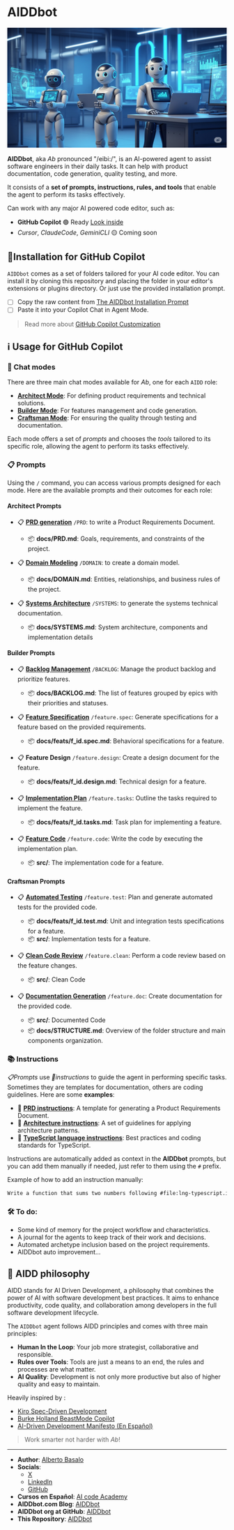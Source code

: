 # AIDDbot

![AIDDbot coding agents](./AIDD-bot.png)

**AIDDbot**, aka _Ab_ pronounced "/eibi:/", is an AI-powered agent to assist software engineers in their daily tasks. It can help with product documentation, code generation, quality testing, and more.

It consists of a **set of prompts, instructions, rules, and tools** that enable the agent to perform its tasks effectively.

Can work with any major AI powered code editor, such as:

- **GitHub Copilot** 🟢 Ready [Look inside](https://github.com/AIDDbot/AIDDbot/tree/main/.github)
- _Cursor_, _ClaudeCode_, _GeminiCLI_ 🟡 Coming soon

## 🔌Installation for GitHub Copilot

`AIDDbot` comes as a set of folders tailored for your AI code editor. You can install it by cloning this repository and placing the folder in your editor's extensions or plugins directory. Or just use the provided installation prompt.

- [ ] Copy the raw content from [The AIDDbot Installation Prompt](https://raw.githubusercontent.com/AIDDbot/AIDDbot/refs/heads/main/.github/prompts/Ab_install-for-copilot.prompt.md)
- [ ] Paste it into your Copilot Chat in Agent Mode.

> Read more about [GitHub Copilot Customization](https://code.visualstudio.com/docs/copilot/copilot-customization)

## ℹ️ Usage for GitHub Copilot

### 🤖 Chat modes

There are three main chat modes available for _Ab_, one for each `AIDD` role:

- **[Architect Mode](https://github.com/AIDDbot/AIDDbot/blob/main/.github/chatmodes/Ab_Architect.chatmode.md)**: For defining product requirements and technical solutions.
- **[Builder Mode](https://github.com/AIDDbot/AIDDbot/blob/main/.github/chatmodes/Ab_Builder.chatmode.md)**: For features management and code generation.
- **[Craftsman Mode](https://github.com/AIDDbot/AIDDbot/blob/main/.github/chatmodes/Ab_Craftsman.chatmode.md)**: For ensuring the quality through testing and documentation.

Each mode offers a set of _prompts_ and chooses the _tools_ tailored to its specific role, allowing the agent to perform its tasks effectively.

### 📋 Prompts

Using the `/` command, you can access various prompts designed for each mode. Here are the available prompts and their outcomes for each role:

#### Architect Prompts

- 📋 **[PRD generation](https://github.com/AIDDbot/AIDDbot/blob/main/.github/prompts/PRD.prompt.md)** `/PRD`: to write a Product Requirements Document.
  - 📦 **docs/PRD.md**: Goals, requirements, and constraints of the project.

- 📋 **[Domain Modeling](https://github.com/AIDDbot/AIDDbot/blob/main/.github/prompts/DOMAIN.prompt.md)** `/DOMAIN`: to create a domain model.
  - 📦 **docs/DOMAIN.md**: Entities, relationships, and business rules of the project.

- 📋 **[Systems Architecture](https://github.com/AIDDbot/AIDDbot/blob/main/.github/prompts/SYSTEMS.prompt.md)** `/SYSTEMS`: to generate the systems technical documentation.
  - 📦 **docs/SYSTEMS.md**: System architecture, components and implementation details
  
#### Builder Prompts 

- 📋 **[Backlog Management](https://github.com/AIDDbot/AIDDbot/blob/main/.github/prompts/BACKLOG.prompt.md)** `/BACKLOG`: Manage the product backlog and prioritize features.
  - 📦 **docs/BACKLOG.md**: The list of features grouped by epics with their priorities and statuses.

- 📋 **[Feature Specification](https://github.com/AIDDbot/AIDDbot/blob/main/.github/prompts/feature.spec.prompt.md)** `/feature.spec`: Generate specifications for a feature based on the provided requirements.
  - 📦 **docs/feats/f_id.spec.md**: Behavioral specifications for a feature.

- 📋 **Feature Design** `/feature.design`: Create a design document for the feature.
  - 📦 **docs/feats/f_id.design.md**: Technical design for a feature.

- 📋 **[Implementation Plan](https://github.com/AIDDbot/AIDDbot/blob/main/.github/prompts/feature.tasks.prompt.md)** `/feature.tasks`: Outline the tasks required to implement the feature.
  - 📦 **docs/feats/f_id.tasks.md**: Task plan for implementing a feature.

- 📋 **[Feature Code](https://github.com/AIDDbot/AIDDbot/blob/main/.github/prompts/feature.code.prompt.md)** `/feature.code`: Write the code by executing the implementation plan.
  - 📦 **src/**: The implementation code for a feature.

  
#### Craftsman Prompts

- 📋 **[Automated Testing](https://github.com/AIDDbot/AIDDbot/blob/main/.github/prompts/feature.test.prompt.md)** `/feature.test`: Plan and generate automated tests for the provided code.
  - 📦 **docs/feats/f_id.test.md**: Unit and integration tests specifications for a feature.
  - 📦 **src/**: Implementation tests for a feature.

- 📋 **[Clean Code Review](https://github.com/AIDDbot/AIDDbot/blob/main/.github/prompts/feature.clean.prompt.md)** `/feature.clean`: Perform a code review based on the feature changes.
  - 📦 **src/**: Clean Code

- 📋 **[Documentation Generation](https://github.com/AIDDbot/AIDDbot/blob/main/.github/prompts/feature.doc.prompt.md)** `/feature.doc`: Create documentation for the provided code.
  - 📦 **src/**: Documented Code
  - 📦 **docs/STRUCTURE.md**: Overview of the folder structure and main components organization.

### 📚 Instructions

_📋Prompts_ use _📒instructions_ to guide the agent in performing specific tasks. Sometimes they are templates for documentation, others are coding guidelines. Here are some **examples**:

- 📒 **[PRD instructions](https://github.com/AIDDbot/AIDDbot/blob/main/.github/instructions/PRD.instructions.md)**: A template for generating a Product Requirements Document.
- 📒 **[Architecture instructions](https://github.com/AIDDbot/AIDDbot/blob/main/.github/instructions/architecture.instructions.md)**: A set of guidelines for applying architecture patterns.
- 📒 **[TypeScript language instructions](https://github.com/AIDDbot/AIDDbot/blob/main/.github/instructions/lng-typescript.instructions.md)**: Best practices and coding standards for TypeScript.

Instructions are automatically added as context in the **AIDDbot** prompts, but you can add them manually if needed, just refer to them using the `#` prefix.

Example of how to add an instruction manually:

```txt
Write a function that sums two numbers following #file:lng-typescript.instructions.md 
```

### 🛠️ To do:

- Some kind of memory for the project workflow and characteristics.
- A journal for the agents to keep track of their work and decisions.
- Automated archetype inclusion based on the project requirements.
- AIDDbot auto improvement...

## 💭 AIDD philosophy

AIDD stands for AI Driven Development, a philosophy that combines the power of AI with software development best practices. It aims to enhance productivity, code quality, and collaboration among developers in the full software development lifecycle.

The `AIDDbot` agent follows AIDD principles and comes with three main principles:

- **Human In the Loop**: Your job more strategist, collaborative and responsible.
- **Rules over Tools**: Tools are just a means to an end, the rules and processes are what matter.
- **AI Quality**: Development is not only more productive but also of higher quality and easy to maintain.

Heavily inspired by : 

- [Kiro Spec-Driven Development](https://kiro.dev/docs/specs/)
- [Burke Holland BeastMode Copilot](https://burkeholland.github.io/posts/beast-mode-3-1/)
- [AI-Driven Development Manifesto (En Español)](https://aicode.academy/blog/es/aidd-manifesto/)

> Work smarter not harder with _Ab_!

---

- **Author**: [Alberto Basalo](https://albertobasalo.dev)
- **Socials**:
  - [X](https://x.com/albertobasalo)
  - [LinkedIn](https://www.linkedin.com/in/albertobasalo/)
  - [GitHub](https://github.com/albertobasalo)
- **Cursos en Español**: [AI code Academy](https://aicode.academy)
- **AIDDbot.com Blog**: [AIDDbot](https://aiddbot.com)
- **AIDDbot org at GitHub**: [AIDDbot](https://github.com/AIDDbot)
- **This Repository**: [AIDDbot](https://github.com/AIDDbot/AIDDbot)
